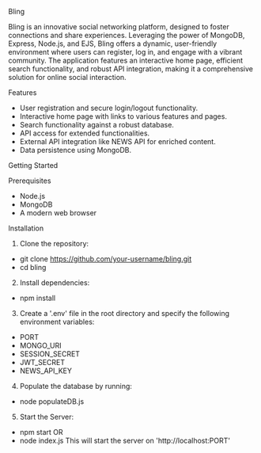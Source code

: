 Bling

Bling is an innovative social networking platform, designed to foster connections and share experiences. Leveraging the power of MongoDB, Express, Node.js, and EJS, Bling offers a dynamic, user-friendly environment where users can register, log in, and engage with a vibrant community. The application features an interactive home page, efficient search functionality, and robust API integration, making it a comprehensive solution for online social interaction.

Features

- User registration and secure login/logout functionality.
- Interactive home page with links to various features and pages.
- Search functionality against a robust database.
- API access for extended functionalities.
- External API integration like NEWS API for enriched content.
- Data persistence using MongoDB.

Getting Started

Prerequisites

- Node.js
- MongoDB
- A modern web browser

Installation

1. Clone the repository:

- git clone https://github.com/your-username/bling.git
- cd bling

2. Install dependencies:

- npm install

3. Create a '.env' file in the root directory and specify the following environment variables:

- PORT
- MONGO_URI
- SESSION_SECRET
- JWT_SECRET
- NEWS_API_KEY

4. Populate the database by running:

- node populateDB.js

5. Start the Server:

- npm start
    OR
- node index.js
This will start the server on 'http://localhost:PORT'

